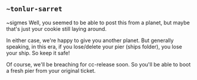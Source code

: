 ## `~tonlur-sarret`
~sigmes Well, you seemed to be able to post this from a planet, but maybe that's just your cookie still laying around.

In either case, we're happy to give you another planet. But generally speaking, in this era, if you lose/delete your pier (ships folder), you lose your ship. So keep it safe!

Of course, we'll be breaching for cc-release soon. So you'll be able to boot a fresh pier from your original ticket.